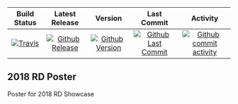 | Build Status                             | Latest Release                                      | Version                                            | Last Commit                                                    | Activity                                    |
| :--------------------------------------: | :--------------------------:                        | :----:                                             | :------:                                                       | :------:                                    |
| [![Travis][travis_shield]][travis]       | [![Github Release][release_shield]][github_release] | [![Github Version][version_shield]][github_version] | [![Github Last Commit][last_commit_shield]][github_last_commit] | [![Github commit activity][activity_shield]][github_activity] |


[travis_shield]: https://travis-ci.org/skulumani/2018_RD_poster.svg?branch=master
[release_shield]: https://img.shields.io/github/release/skulumani/2018_RD_poster.svg
[version_shield]: https://badge.fury.io/gh/skulumani%2F2018_RD_poster.svg
[last_commit_shield]: https://img.shields.io/github/last-commit/skulumani/2018_RD_poster.svg
[activity_shield]: https://img.shields.io/github/commit-activity/y/skulumani/2018_RD_poster.svg

[travis]: https://travis-ci.org/skulumani/2018_RD_poster
[github_release]: https://github.com/skulumani/2018_RD_poster/releases/latest
[github_version]: https://badge.fury.io/gh/skulumani%2F2018_RD_poster
[github_last_commit]: https://github.com/skulumani/2018_RD_poster/commits/master
[github_activity]: https://github.com/skulumani/2018_RD_poster/graphs/commit-activity

## 2018 RD Poster

Poster for 2018 RD Showcase
